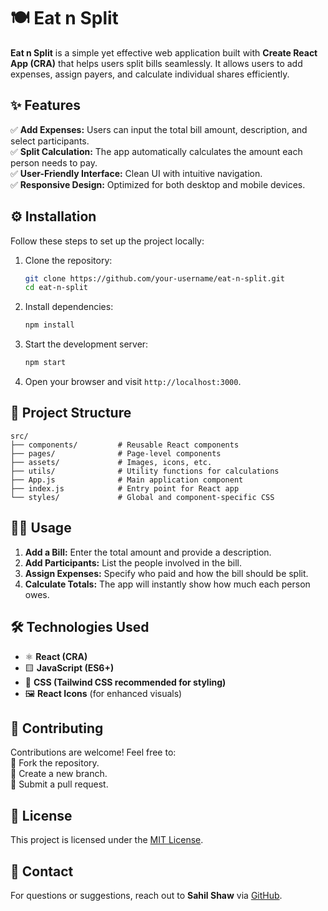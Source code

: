 # 🍽️ Eat n Split

**Eat n Split** is a simple yet effective web application built with **Create React App (CRA)** that helps users split bills seamlessly. It allows users to add expenses, assign payers, and calculate individual shares efficiently.

## ✨ Features

✅ **Add Expenses:** Users can input the total bill amount, description, and select participants.  
✅ **Split Calculation:** The app automatically calculates the amount each person needs to pay.  
✅ **User-Friendly Interface:** Clean UI with intuitive navigation.    
✅ **Responsive Design:** Optimized for both desktop and mobile devices.  

## ⚙️ Installation

Follow these steps to set up the project locally:

1. Clone the repository:
   ```bash
   git clone https://github.com/your-username/eat-n-split.git
   cd eat-n-split
   ```
2. Install dependencies:
   ```bash
   npm install
   ```
3. Start the development server:
   ```bash
   npm start
   ```
4. Open your browser and visit `http://localhost:3000`.

## 📂 Project Structure

```
src/
├── components/         # Reusable React components
├── pages/              # Page-level components
├── assets/             # Images, icons, etc.
├── utils/              # Utility functions for calculations
├── App.js              # Main application component
├── index.js            # Entry point for React app
└── styles/             # Global and component-specific CSS
```

## 🧑‍💻 Usage

1. **Add a Bill:** Enter the total amount and provide a description.  
2. **Add Participants:** List the people involved in the bill.  
3. **Assign Expenses:** Specify who paid and how the bill should be split.  
4. **Calculate Totals:** The app will instantly show how much each person owes.  

## 🛠️ Technologies Used

- ⚛️ **React (CRA)**
- 🟨 **JavaScript (ES6+)**
- 🎨 **CSS (Tailwind CSS recommended for styling)**
- 🖼️ **React Icons** (for enhanced visuals)

## 🤝 Contributing

Contributions are welcome! Feel free to:  
🔹 Fork the repository.  
🔹 Create a new branch.  
🔹 Submit a pull request.  

## 📜 License

This project is licensed under the [MIT License](LICENSE).

## 📧 Contact

For questions or suggestions, reach out to **Sahil Shaw** via [GitHub](https://github.com/your-username).

